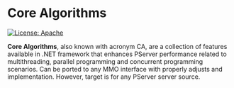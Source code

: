 # Core Algorithms
[![License: Apache][license-badge]][license]

**Core Algorithms**, also known with acronym CA, are a collection of features available in .NET framework that enhances PServer performance related to multithreading, parallel programming and concurrent programming scenarios. Can be ported to any MMO interface with properly adjusts and implementation. However, target is for any PServer server source.

[license]: /LICENSE
[license-badge]: https://img.shields.io/badge/License-Apache%202.0-blue.svg
